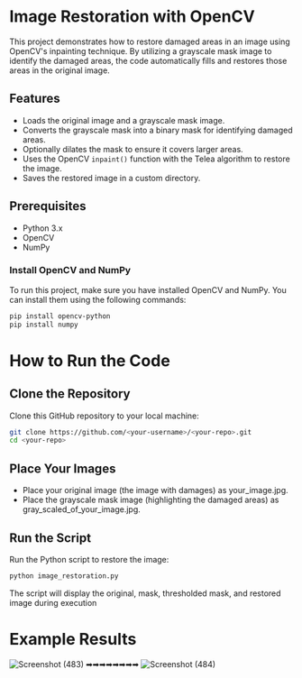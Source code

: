 # Image Restoration with OpenCV

This project demonstrates how to restore damaged areas in an image using OpenCV's inpainting technique. By utilizing a grayscale mask image to identify the damaged areas, the code automatically fills and restores those areas in the original image.

## Features
- Loads the original image and a grayscale mask image.
- Converts the grayscale mask into a binary mask for identifying damaged areas.
- Optionally dilates the mask to ensure it covers larger areas.
- Uses the OpenCV `inpaint()` function with the Telea algorithm to restore the image.
- Saves the restored image in a custom directory.

## Prerequisites
- Python 3.x
- OpenCV
- NumPy

### Install OpenCV and NumPy
To run this project, make sure you have installed OpenCV and NumPy. You can install them using the following commands:

```bash
pip install opencv-python
pip install numpy

```
# How to Run the Code
## Clone the Repository
Clone this GitHub repository to your local machine:

```bash
git clone https://github.com/<your-username>/<your-repo>.git
cd <your-repo>
```
## Place Your Images
- Place your original image (the image with damages) as your_image.jpg.
- Place the grayscale mask image (highlighting the damaged areas) as gray_scaled_of_your_image.jpg.
## Run the Script
Run the Python script to restore the image:

```bash
python image_restoration.py
```
The script will display the original, mask, thresholded mask, and restored image during execution

# Example Results
![Screenshot (483)](https://github.com/user-attachments/assets/ab441c14-cfb3-44fa-85d5-a9c4039616ab)
➡➡➡➡➡➡➡➡
![Screenshot (484)](https://github.com/user-attachments/assets/d2e3c7b6-349f-473e-94fe-59f69d5df77e)



